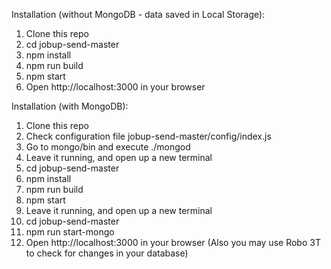Installation (without MongoDB - data saved in Local Storage):
1. Clone this repo
2. cd jobup-send-master
3. npm install
4. npm run build
5. npm start
6. Open http://localhost:3000 in your browser

Installation (with MongoDB):
1. Clone this repo
2. Check configuration file jobup-send-master/config/index.js
3. Go to mongo/bin and execute ./mongod
4. Leave it running, and open up a new terminal
5. cd jobup-send-master
6. npm install
7. npm run build
8. npm start
9. Leave it running, and open up a new terminal
10. cd jobup-send-master
11. npm run start-mongo
12. Open http://localhost:3000 in your browser
(Also you may use Robo 3T to check for changes in your database)